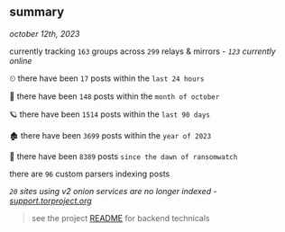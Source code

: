 
## summary
_october 12th, 2023_

currently tracking `163` groups across `299` relays & mirrors - _`123` currently online_

⏲ there have been `17` posts within the `last 24 hours`

🦈 there have been `148` posts within the `month of october`

🪐 there have been `1514` posts within the `last 90 days`

🏚 there have been `3699` posts within the `year of 2023`

🦕 there have been `8389` posts `since the dawn of ransomwatch`

there are `96` custom parsers indexing posts

_`20` sites using v2 onion services are no longer indexed - [support.torproject.org](https://support.torproject.org/onionservices/v2-deprecation/)_

> see the project [README](https://github.com/joshhighet/ransomwatch#ransomwatch--) for backend technicals
